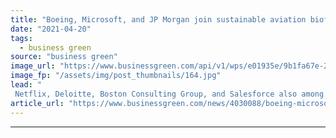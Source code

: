 ```yaml
---
title: "Boeing, Microsoft, and JP Morgan join sustainable aviation biofuels alliance"
date: "2021-04-20"
tags: 
  - business green
source: "business green"
image_url: "https://www.businessgreen.com/api/v1/wps/e01935e/9b1fa67e-2a9f-4e5c-a5bc-14248fbbea59/2/unnamed-2-185x114.jpg"
image_fp: "/assets/img/post_thumbnails/164.jpg"
lead: "
 Netflix, Deloitte, Boston Consulting Group, and Salesforce also among founding members of Sustainable Aviation Buyers Alliance (SABA) ..."
article_url: "https://www.businessgreen.com/news/4030088/boeing-microsoft-jp-morgan-join-sustainable-aviation-biofuels-alliance"
---
```


---
